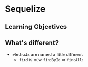 # Sequelize

## Learning Objectives

## What's different?

- Methods are named a little different
  - `find` is now `findById` or `findAll`:
